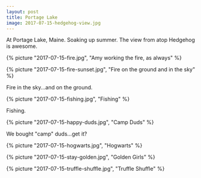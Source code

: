 ```yaml
---
layout: post
title: Portage Lake
image: 2017-07-15-hedgehog-view.jpg
---
```


At Portage Lake, Maine. Soaking up summer. The view from atop Hedgehog is awesome.


<!--more-->
{% picture "2017-07-15-fire.jpg", "Amy working the fire, as always"  %}

{% picture "2017-07-15-fire-sunset.jpg", "Fire on the ground and in the sky"  %}

Fire in the sky...and on the ground.

{% picture "2017-07-15-fishing.jpg", "Fishing"  %}

Fishing.  

{% picture "2017-07-15-happy-duds.jpg", "Camp Duds"  %}

We bought "camp" duds...get it?

{% picture "2017-07-15-hogwarts.jpg", "Hogwarts"  %}
  
{% picture "2017-07-15-stay-golden.jpg", "Golden Girls"  %}
  
{% picture "2017-07-15-truffle-shuffle.jpg", "Truffle Shuffle"  %}
